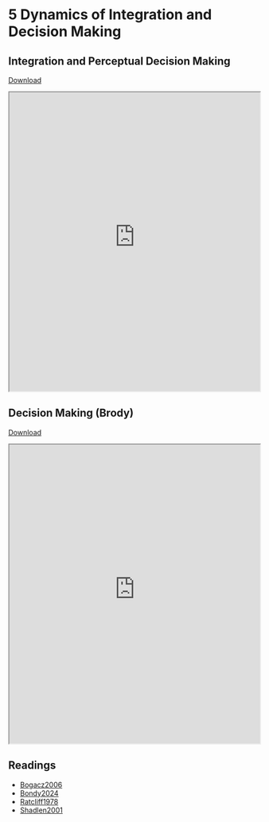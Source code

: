 # 5 Dynamics of Integration and Decision Making

## Integration and Perceptual Decision Making

<a href="https://princetonuniversity.github.io/NEU-PSY-502/_static/pdf/Class%205/Integration%20and%20Perceptual%20Decision%20Making.pdf" download>Download</a>
<iframe src="https://princetonuniversity.github.io/NEU-PSY-502/_static/pdf/Class%205/Integration%20and%20Perceptual%20Decision%20Making.pdf" width="100%" 
height="600px"></iframe>

## Decision Making (Brody)

<a href="https://princetonuniversity.github.io/NEU-PSY-502/_static/pdf/Class%205/Decision%20Making%20-%20Brody.pdf" download>Download</a>
<iframe src="https://princetonuniversity.github.io/NEU-PSY-502/_static/pdf/Class%205/Decision%20Making%20-%20Brody.pdf"width="100%" 
height="600px"></iframe>

## Readings

- <a href="https://princetonuniversity.github.io/NEU-PSY-502/_static/pdf/Class%205/Bogacz2006.pdf" download>Bogacz2006</a>
- <a href="https://princetonuniversity.github.io/NEU-PSY-502/_static/pdf/Class%205/Bondy2024.pdf" download>Bondy2024</a>
- <a href="https://princetonuniversity.github.io/NEU-PSY-502/_static/pdf/Class%205/Ratcliff1978.pdf" download>Ratcliff1978</a>
- <a href="https://princetonuniversity.github.io/NEU-PSY-502/_static/pdf/Class%205/Shadlen2001.pdf" download>Shadlen2001</a>
